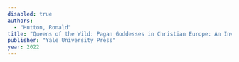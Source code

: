 ```yaml
---
disabled: true
authors:
  - "Hutton, Ronald"
title: "Queens of the Wild: Pagan Goddesses in Christian Europe: An Investigation"
publisher: "Yale University Press"
year: 2022
---
```


